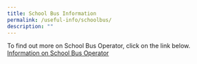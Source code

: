 ```yaml
---
title: School Bus Information
permalink: /useful-info/schoolbus/
description: ""
---
```

To find out more on School Bus Operator, click on the link below. 
[Information on School Bus Operator](/files/School%20Services/pcps%20school%20bus%20operator%20(2023).pdf)